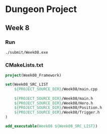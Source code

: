 # Dungeon Project

## Week 8

### Run

```
./submit/Week08.exe
```

### CMakeLists.txt

```cmake
project(Week08_Framework)

set(Week08_SRC_LIST 
    ${PROJECT_SOURCE_DIR}/Week08/main.cpp
	
	${PROJECT_SOURCE_DIR}/Week08/main.h
	${PROJECT_SOURCE_DIR}/Week08/Hero.h
	${PROJECT_SOURCE_DIR}/Week08/Position.h
	${PROJECT_SOURCE_DIR}/Week08/Trigger.h
)

add_executable(Week08 ${Week08_SRC_LIST})
```

